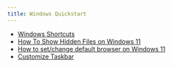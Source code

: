 ```yaml
---
title: Windows Quickstart
---
```


- [Windows Shortcuts](https://docs.google.com/document/d/13j_1rT6gb9S3gz_fhDTvwSUvW7_PKUc8JkYlASryY_c/edit?usp=sharing)
- [How To Show Hidden Files on Windows 11](https://www.howtogeek.com/743079/how-to-show-hidden-files-on-windows-11/)
- [How to set/change default browser on Windows 11](https://www.trustedreviews.com/how-to/how-to-change-the-default-browser-in-windows-11-4310436)
- [Customize Taskbar](https://support.microsoft.com/en-us/windows/how-to-use-the-taskbar-in-windows-0657a50f-0cc7-dbfd-ae6b-05020b195b07#:~:text=the%20taskbar%20itself.-,If%20you%20want%20to%20change%20multiple%20aspects%20of%20the%20taskbar,battery%20information%20and%20much%20more.)
